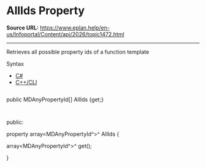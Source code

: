 # AllIds Property

**Source URL:** https://www.eplan.help/en-us/Infoportal/Content/api/2026/topic1472.html

---

Retrieves all possible property ids of a function template

Syntax

- [C#](#i-syntax-CS)
- [C++/CLI](#i-syntax-CPP2005)

```
```
public MDAnyPropertyId[] AllIds {get;}
```
```

```
```
public:

property array<MDAnyPropertyId^>^ AllIds {

   array<MDAnyPropertyId^>^ get();

}
```
```
